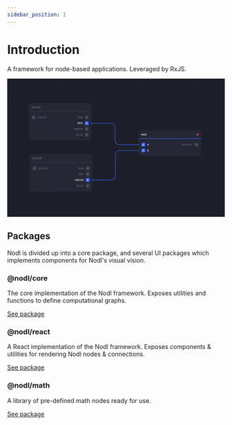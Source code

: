 ```yaml
---
sidebar_position: 1
---
```


# Introduction

A framework for node-based applications. Leveraged by RxJS.

![Visual representation of nodl](../static/img/nodl2.png)

## Packages

Nodl is divided up into a core package, and several UI packages which implements components for Nodl's visual vision.

### @nodl/core

The core implementation of the Nodl framework. Exposes utilities and functions to define computational graphs.

[See package](/docs/packages/core)

### @nodl/react

A React implementation of the Nodl framework. Exposes components & utilities for rendering Nodl nodes & connections.

[See package](/docs/packages/react)

### @nodl/math

A library of pre-defined math nodes ready for use.

[See package](/docs/packages/math)
